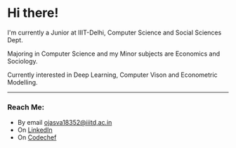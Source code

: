 # Hi there!

I'm currently a Junior at IIIT-Delhi, Computer Science and Social Sciences Dept.

Majoring in Computer Science and my Minor subjects are Economics and Sociology.

Currently interested in Deep Learning, Computer Vison and Econometric Modelling.

---
### Reach Me:

- By email [ojasva18352@iiitd,ac.in](mailto:ojasva18352@iiitd,ac.in)
- On [LinkedIn](https://www.linkedin.com/in/ojasva-saxena-118473188/)
- On [Codechef](https://www.codechef.com/users/ojasiiitd)
